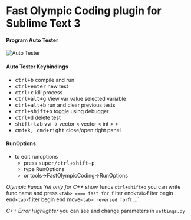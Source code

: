 Fast Olympic Coding plugin for Sublime Text 3
================
#### Program Auto Tester
 ![Auto Tester](https://github.com/Jatana/FastOlympicCoding/blob/master/ScreenShots/_tmgscr2.png)

#### Auto Tester Keybindings
 * <kbd>ctrl+b</kbd> compile and run
 * <kbd>ctrl+enter</kbd> new test
 * <kbd>ctrl+c</kbd> kill process
 * <kbd>ctrl+alt+g</kbd> View var value selected variable
 * <kbd>ctrl+alt+b</kbd> run and clear previous tests
 * <kbd>ctrl+shift+b</kbd> toggle using debugger
 * <kbd>ctrl+d</kbd> delete test
 * <kbd>shift+tab</kbd> vvi -> vector < vector < int > >
 * <kbd>cmd+k, cmd+right</kbd> close/open right panel

#### RunOptions
 * to edit runoptions
   * press <kbd>super/ctrl+shift+p</kbd>
   * type RunOptions
   * or tools->FastOlympicCoding->RunOptions


*Olympic Funcs*
  *Yet only for C++*
	show funcs
	  `ctrl+shift+o`
	you can write func name
	  and press `<tab>
	====
	fast for
	  `f iter end` <tab>
	  `f iter begin end` <tab>
	  `f iter begin end move` <tab>
	reversed for
	  `fr ...` <tab>


*C++ Error Highlighter*
	you can see and change parameters in 
		`settings.py`
